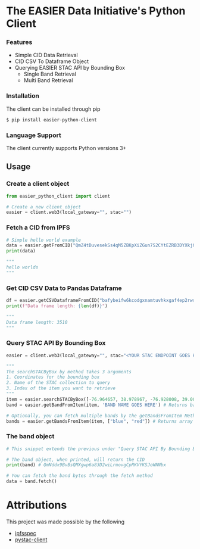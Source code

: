 # The EASIER Data Initiative's Python Client

### Features

* Simple CID Data Retrieval
* CID CSV To Dataframe Object
* Querying EASIER STAC API by Bounding Box
  * Single Band Retrieval
  * Multi Band Retrieval

### Installation

The client can be installed through pip

```bash
$ pip install easier-python-client
```

### Language Support

The client currently supports Python versions 3+

## Usage

### Create a client object

```python
from easier_python_client import client

# Create a new client object
easier = client.web3(local_gateway="", stac="")
```

### Fetch a CID from IPFS

```python
# Simple hello world example
data = easier.getFromCID("QmZ4tDuvesekSs4qM5ZBKpXiZGun7S2CYtEZRB3DYXkjGx")
print(data)

"""
hello worlds
"""
```

### Get CID CSV Data to Pandas Dataframe

```python
df = easier.getCSVDataframeFromCID("bafybeifw6kcodgxnamtuvhkxgaf4ep2rwscjae3gnzxb3zj5c6zyea2nri")
print(f"Data frame length: {len(df)}")

"""
Data frame length: 3510
"""
```

### Query STAC API By Bounding Box

```python
easier = client.web3(local_gateway="", stac="<YOUR STAC ENDPOINT GOES HERE>")

"""
The searchSTACByBox by method takes 3 arguments
1. Coordinates for the bounding box
2. Name of the STAC collection to query
3. Index of the item you want to retrieve
"""
item = easier.searchSTACByBox([-76.964657, 38.978967, -76.928008, 39.002783], ["<STAC COLLECTION GOES HERE>"], 0)
band = easier.getBandFromItem(item, 'BAND NAME GOES HERE') # Returns band object

# Optionally, you can fetch multiple bands by the getBandsFromItem Method
bands = easier.getBandsFromItem(item, ["blue", "red"]) # Returns array of bands
```

### The band object

```python
# This snippet extends the previous under "Query STAC API By Bounding Box"

# The band object, when printed, will return the CID
print(band) # QmNddx9BvBsQMXgwp6a83D2wiLrmovgCpRKVYKSJoWNNbx

# You can fetch the band bytes through the fetch method
data = band.fetch()
```

# Attributions

This project was made possible by the following

* [ipfsspec](https://github.com/fsspec/ipfsspec)
* [pystac-client](https://github.com/stac-utils/pystac-client)
